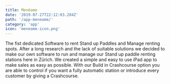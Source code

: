 ```yaml
---
title: Menéame
date: '2019-07-27T22:12:03.284Z'
path: '/app-meneame/'
category: 'app'
icon: 'meneame-icon.png'
---
```


The fist dedicated Software to rent Stand up Paddles and Manage renting spots. After a long research and the lack of suitable solutions we decided to make our own software to run and manage our Stand up paddle renting stations here in Zürich. We created a simple and easy to use iPad app to make sales as easy as possible. With our Build in Crashcourse option you are able to control if you want a fully automatic station or introduce every customer by giving a Crashcourse.
